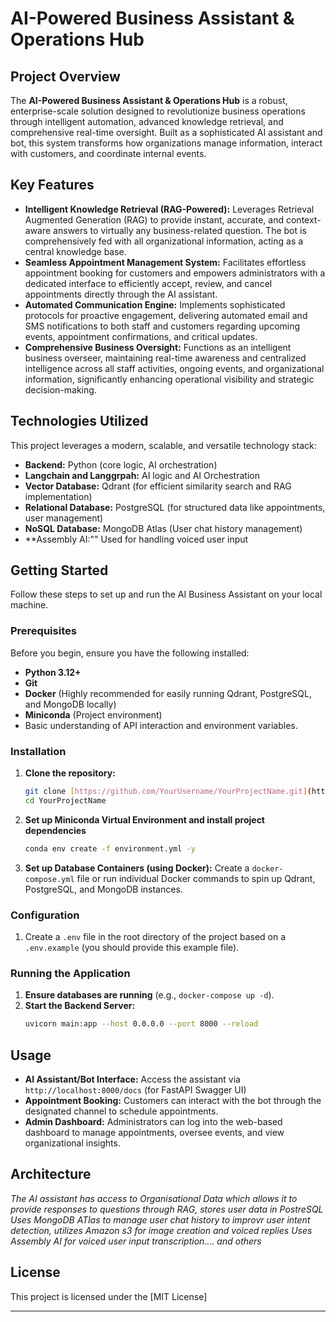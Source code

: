 # AI-Powered Business Assistant & Operations Hub

## Project Overview

The **AI-Powered Business Assistant & Operations Hub** is a robust, enterprise-scale solution designed to revolutionize business operations through intelligent automation, advanced knowledge retrieval, and comprehensive real-time oversight. Built as a sophisticated AI assistant and bot, this system transforms how organizations manage information, interact with customers, and coordinate internal events.

## Key Features

* **Intelligent Knowledge Retrieval (RAG-Powered):**
    Leverages Retrieval Augmented Generation (RAG) to provide instant, accurate, and context-aware answers to virtually any business-related question. The bot is comprehensively fed with all organizational information, acting as a central knowledge base.
* **Seamless Appointment Management System:**
    Facilitates effortless appointment booking for customers and empowers administrators with a dedicated interface to efficiently accept, review, and cancel appointments directly through the AI assistant.
* **Automated Communication Engine:**
    Implements sophisticated protocols for proactive engagement, delivering automated email and SMS notifications to both staff and customers regarding upcoming events, appointment confirmations, and critical updates.
* **Comprehensive Business Oversight:**
    Functions as an intelligent business overseer, maintaining real-time awareness and centralized intelligence across all staff activities, ongoing events, and organizational information, significantly enhancing operational visibility and strategic decision-making.

## Technologies Utilized

This project leverages a modern, scalable, and versatile technology stack:

* **Backend:** Python (core logic, AI orchestration)
* **Langchain and Langgrpah:** AI logic and AI Orchestration
* **Vector Database:** Qdrant (for efficient similarity search and RAG implementation)
* **Relational Database:** PostgreSQL (for structured data like appointments, user management)
* **NoSQL Database:** MongoDB Atlas (User chat history management)
* **Assembly AI:"" Used for handling voiced user input

## Getting Started

Follow these steps to set up and run the AI Business Assistant on your local machine.

### Prerequisites

Before you begin, ensure you have the following installed:

* **Python 3.12+**
* **Git**
* **Docker** (Highly recommended for easily running Qdrant, PostgreSQL, and MongoDB locally)
* **Miniconda** (Project environment)
* Basic understanding of API interaction and environment variables.

### Installation

1.  **Clone the repository:**
    ```bash
    git clone [https://github.com/YourUsername/YourProjectName.git](https://github.com/RaymondAkachi/NTIEM_Bot_Backup.git)
    cd YourProjectName
    ```
2.  **Set up Miniconda Virtual Environment and install project dependencies**
    ```bash
    conda env create -f environment.yml -y
    ```

4.  **Set up Database Containers (using Docker):**
    Create a `docker-compose.yml` file or run individual Docker commands to spin up Qdrant, PostgreSQL, and MongoDB instances.

### Configuration

1.  Create a `.env` file in the root directory of the project based on a `.env.example` (you should provide this example file).

### Running the Application

1.  **Ensure databases are running** (e.g., `docker-compose up -d`).
2.  **Start the Backend Server:**
    ```bash
    uvicorn main:app --host 0.0.0.0 --port 8000 --reload
    ```

## Usage

* **AI Assistant/Bot Interface:** Access the assistant via `http://localhost:8000/docs` (for FastAPI Swagger UI)
* **Appointment Booking:** Customers can interact with the bot through the designated channel to schedule appointments.
* **Admin Dashboard:** Administrators can log into the web-based dashboard to manage appointments, oversee events, and view organizational insights.

## Architecture

*The AI assistant has access to Organisational Data which allows it to provide responses to questions through RAG, stores user data in PostreSQL
Uses MongoDB ATlas to manage user chat history to improvr user intent detection, utilizes Amazon s3 for image creation and voiced replies
Uses Assembly AI for voiced user input transcription.... and others*


## License

This project is licensed under the [MIT License]

---
